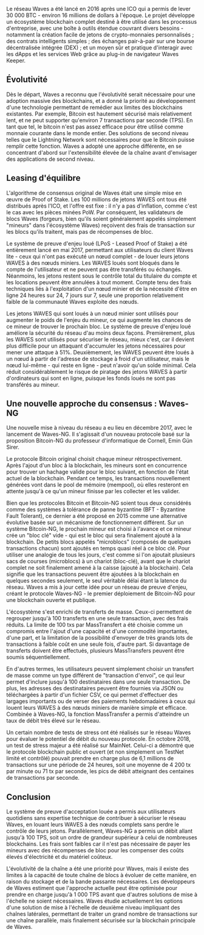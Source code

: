 Le réseau Waves a été lancé en 2016 après une ICO qui a permis de lever 30 000 BTC - environ 16 millions de dollars à l'époque. Le projet développe un écosystème blockchain complet destiné à être utilisé dans les processus d'entreprise, avec une boîte à outils étendue couvrant divers besoins - notamment la création facile de jetons de crypto-monnaies personnalisés ; des contrats intelligents simples ; des échanges pair-à-pair sur une bourse décentralisée intégrée (DEX) ; et un moyen sûr et pratique d'interagir avec les dApps et les services Web grâce au plug-in de navigateur Waves Keeper.

## Évolutivité

Dès le départ, Waves a reconnu que l'évolutivité serait nécessaire pour une adoption massive des blockchains, et a donné la priorité au développement d'une technologie permettant de remédier aux limites des blockchains existantes. Par exemple, Bitcoin est hautement sécurisé mais relativement lent, et ne peut supporter qu'environ 7 transactions par seconde (TPS). En tant que tel, le bitcoin n'est pas assez efficace pour être utilisé comme monnaie courante dans le monde entier. Des solutions de second niveau telles que le Lightning Network sont nécessaires pour que le Bitcoin puisse remplir cette fonction. Waves a adopté une approche différente, en se concentrant d'abord sur l'extensibilité élevée de la chaîne avant d'envisager des applications de second niveau.

## Leasing d'équilibre

L'algorithme de consensus original de Waves était une simple mise en œuvre de Proof of Stake. Les 100 millions de jetons WAVES ont tous été distribués après l'ICO, et l'offre est fixe : il n'y a pas d'inflation, comme c'est le cas avec les pièces minées PoW. Par conséquent, les validateurs de blocs Waves (forgeurs, bien qu'ils soient généralement appelés simplement "mineurs" dans l'écosystème Waves) reçoivent des frais de transaction sur les blocs qu'ils traitent, mais pas de récompenses de bloc. 

Le système de preuve d'enjeu loué (LPoS - Leased Proof of Stake) a été entièrement lancé en mai 2017, permettant aux utilisateurs du client Waves lite - ceux qui n'ont pas exécuté un nœud complet - de louer leurs jetons WAVES à des nœuds miniers. Les WAVES loués sont bloqués dans le compte de l'utilisateur et ne peuvent pas être transférés ou échangés. Néanmoins, les jetons restent sous le contrôle total du titulaire du compte et les locations peuvent être annulées à tout moment. Compte tenu des frais techniques liés à l'exploitation d'un nœud minier et de la nécessité d'être en ligne 24 heures sur 24, 7 jours sur 7, seule une proportion relativement faible de la communauté Waves exploite des nœuds.

​​Les jetons WAVES qui sont loués à un nœud minier sont utilisés pour augmenter le poids de l'enjeu du mineur, ce qui augmente les chances de ce mineur de trouver le prochain bloc. Le système de preuve d'enjeu loué améliore la sécurité du réseau d'au moins deux façons. Premièrement, plus les WAVES sont utilisés pour sécuriser le réseau, mieux c'est, car il devient plus difficile pour un attaquant d'accumuler les jetons nécessaires pour mener une attaque à 51%. Deuxièmement, les WAVES peuvent être loués à un nœud à partir de l'adresse de stockage à froid d'un utilisateur, mais le nœud lui-même - qui reste en ligne - peut n'avoir qu'un solde minimal. Cela réduit considérablement le risque de piratage des jetons WAVES à partir d'ordinateurs qui sont en ligne, puisque les fonds loués ne sont pas transférés au mineur.

## Une nouvelle approche du consensus : Waves-NG

Une nouvelle mise à niveau du réseau a eu lieu en décembre 2017, avec le lancement de Waves-NG. Il s'agissait d'un nouveau protocole basé sur la proposition Bitcoin-NG du professeur d'informatique de Cornell, Emin Gün Sirer.

Le protocole Bitcoin original choisit chaque mineur rétrospectivement. Après l'ajout d'un bloc à la blockchain, les mineurs sont en concurrence pour trouver un hachage valide pour le bloc suivant, en fonction de l'état actuel de la blockchain. Pendant ce temps, les transactions nouvellement générées vont dans le pool de mémoire (mempool), où elles resteront en attente jusqu'à ce qu'un mineur finisse par les collecter et les valider. 

Bien que les protocoles Bitcoin et Bitcoin-NG soient tous deux considérés comme des systèmes à tolérance de panne byzantine (BFT - Byzantine Fault Tolerant), ce dernier a été proposé en 2015 comme une alternative évolutive basée sur un mécanisme de fonctionnement différent. Sur un système Bitcoin-NG, le prochain mineur est choisi à l'avance et ce mineur crée un "bloc clé" vide - qui est le bloc qui sera finalement ajouté à la blockchain. De petits blocs appelés "microblocs" (composés de quelques transactions chacun) sont ajoutés en temps quasi réel à ce bloc clé. Pour utiliser une analogie de tous les jours, c'est comme si l'on ajoutait plusieurs sacs de courses (microblocs) à un chariot (bloc-clé), avant que le chariot complet ne soit finalement amené à la caisse (ajouté à la blockchain). Cela signifie que les transactions peuvent être ajoutées à la blockchain en quelques secondes seulement, le seul véritable délai étant la latence du réseau. Waves a mis à jour cette idée pour un réseau de preuve d'enjeu, créant le protocole Waves-NG - le premier déploiement de Bitcoin-NG pour une blockchain ouverte et publique.

L'écosystème s'est enrichi de transferts de masse. Ceux-ci permettent de regrouper jusqu'à 100 transferts en une seule transaction, avec des frais réduits. La limite de 100 txs par MassTransfert a été choisie comme un compromis entre l'ajout d'une capacité et d'une commodité importantes, d'une part, et la limitation de la possibilité d'envoyer de très grands lots de transactions à faible coût en une seule fois, d'autre part. Si davantage de transferts doivent être effectués, plusieurs MassTransfers peuvent être soumis séquentiellement. 

En d'autres termes, les utilisateurs peuvent simplement choisir un transfert de masse comme un type différent de "transaction d'envoi", ce qui leur permet d'inclure jusqu'à 100 destinataires dans une seule transaction. De plus, les adresses des destinataires peuvent être fournies via JSON ou téléchargées à partir d'un fichier CSV, ce qui permet d'effectuer des largages importants ou de verser des paiements hebdomadaires à ceux qui louent leurs WAVES à des nœuds miniers de manière simple et efficace. Combinée à Waves-NG, la fonction MassTransfer a permis d'atteindre un taux de débit très élevé sur le réseau.

Un certain nombre de tests de stress ont été réalisés sur le réseau Waves pour évaluer le potentiel de débit du nouveau protocole. En octobre 2018, un test de stress majeur a été réalisé sur MainNet. Celui-ci a démontré que le protocole blockchain public et ouvert (et non simplement un TestNet limité et contrôlé) pouvait prendre en charge plus de 6,1 millions de transactions sur une période de 24 heures, soit une moyenne de 4 200 tx par minute ou 71 tx par seconde, les pics de débit atteignant des centaines de transactions par seconde.

## Conclusion

Le système de preuve d'acceptation louée a permis aux utilisateurs quotidiens sans expertise technique de contribuer à sécuriser le réseau Waves, en louant leurs WAVES à des nœuds complets sans perdre le contrôle de leurs jetons. Parallèlement, Waves-NG a permis un débit allant jusqu'à 100 TPS, soit un ordre de grandeur supérieur à celui de nombreuses blockchains. Les frais sont faibles car il n'est pas nécessaire de payer les mineurs avec des récompenses de bloc pour les compenser des coûts élevés d'électricité et du matériel coûteux.

L'évolutivité de la chaîne a été une priorité pour Waves, mais il existe des limites à la capacité de toute chaîne de blocs à évoluer de cette manière, en raison du stockage et de la bande passante nécessaires. Les développeurs de Waves estiment que l'approche actuelle peut être optimisée pour prendre en charge jusqu'à 1 000 TPS avant que d'autres solutions de mise à l'échelle ne soient nécessaires. Waves étudie actuellement les options d'une solution de mise à l'échelle de deuxième niveau impliquant des chaînes latérales, permettant de traiter un grand nombre de transactions sur une chaîne parallèle, mais finalement sécurisée sur la blockchain principale de Waves.
